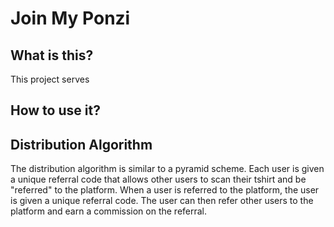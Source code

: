 # Join My Ponzi

## What is this?

This project serves

## How to use it?

## Distribution Algorithm

The distribution algorithm is similar to a pyramid scheme. Each user is given a unique referral code that allows other users to scan their tshirt and be "referred" to the platform. When a user is referred to the platform, the user is given a unique referral code. The user can then refer other users to the platform and earn a commission on the referral.

